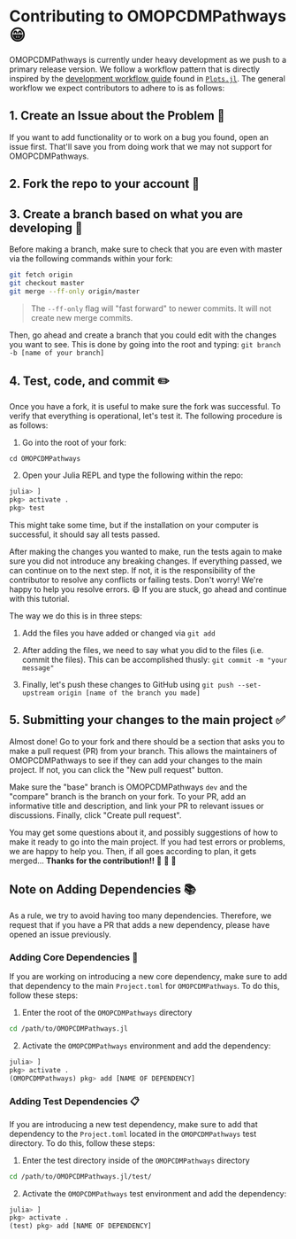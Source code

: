 # Contributing to OMOPCDMPathways 😁

OMOPCDMPathways is currently under heavy development as we push to a primary release version. 
We follow a workflow pattern that is directly inspired by the [development workflow guide](http://docs.juliaplots.org/latest/contributing/#Development-Workflow-1) found in [`Plots.jl`](https://github.com/JuliaPlots/Plots.jl).
The general workflow we expect contributors to adhere to is as follows:

## 1. Create an Issue about the Problem 📝

If you want to add functionality or to work on a bug you found, open an issue first.
That'll save you from doing work that we may not support for OMOPCDMPathways.

## 2. Fork the repo to your account 🍴

## 3. Create a branch based on what you are developing 🌳

Before making a branch, make sure to check that you are even with master via the following commands within your fork:

```sh
git fetch origin
git checkout master
git merge --ff-only origin/master
```

> The `--ff-only` flag will "fast forward" to newer commits. It will not create new merge commits.

Then, go ahead and create a branch that you could edit with the changes you want to see.
This is done by going into the root and typing: `git branch -b [name of your branch]`

## 4. Test, code, and commit ✏️

Once you have a fork, it is useful to make sure the fork was successful.
To verify that everything is operational, let's test it.
The following procedure is as follows:

1. Go into the root of your fork:

`cd OMOPCDMPathways`

2. Open your Julia REPL and type the following within the repo:
```julia
julia> ]
pkg> activate .
pkg> test
```

This might take some time, but if the installation on your computer is successful, it should say all tests passed.

After making the changes you wanted to make, run the tests again to make sure you did not introduce any breaking changes.
If everything passed, we can continue on to the next step.
If not, it is the responsibility of the contributor to resolve any conflicts or failing tests.
Don't worry!
We're happy to help you resolve errors. 😄
If you are stuck, go ahead and continue with this tutorial.

The way we do this is in three steps:

1. Add the files you have added or changed via `git add` 

2. After adding the files, we need to say what you did to the files (i.e. commit the files). This can be accomplished thusly: `git commit -m "your message"` 

3. Finally, let's push these changes to GitHub using `git push --set-upstream origin [name of the branch you made]`

## 5. Submitting your changes to the main project ✅

Almost done! Go to your fork and there should be a section that asks you to make a pull request (PR) from your branch. This allows the maintainers of OMOPCDMPathways to see if they can add your changes to the main project. If not, you can click the "New pull request" button.

Make sure the "base" branch is OMOPCDMPathways `dev` and the "compare" branch is the branch on your fork. 
To your PR, add an informative title and description, and link your PR to relevant issues or discussions. 
Finally, click "Create pull request". 

You may get some questions about it, and possibly suggestions of how to make it ready to go into the main project. 
If you had test errors or problems, we are happy to help you. 
Then, if all goes according to plan, it gets merged... **Thanks for the contribution!!** 🎉 🎉 🎉

## Note on Adding Dependencies 📚

As a rule, we try to avoid having too many dependencies.
Therefore, we request that if you have a PR that adds a new dependency, please have opened an issue previously.

### Adding Core Dependencies 📒

If you are working on introducing a new core dependency, make sure to add that dependency to the main `Project.toml` for `OMOPCDMPathways`.
To do this, follow these steps:

1. Enter the root of the `OMOPCDMPathways` directory 

```sh
cd /path/to/OMOPCDMPathways.jl
```

2. Activate the `OMOPCDMPathways` environment and add the dependency:

```julia
julia> ]
pkg> activate .
(OMOPCDMPathways) pkg> add [NAME OF DEPENDENCY]
```

### Adding Test Dependencies 📋

If you are  introducing a new test dependency, make sure to add that dependency to the `Project.toml` located in the `OMOPCDMPathways` test directory.
To do this, follow these steps:

1. Enter the test directory inside of the `OMOPCDMPathways` directory 

```sh
cd /path/to/OMOPCDMPathways.jl/test/
```

2. Activate the `OMOPCDMPathways` test environment and add the dependency:

```julia
julia> ]
pkg> activate .
(test) pkg> add [NAME OF DEPENDENCY]
```
